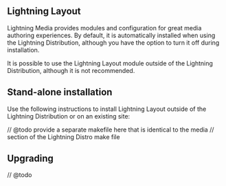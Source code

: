 ## Lightning Layout
Lightning Media provides modules and configuration for great media authoring
experiences. By default, it is automatically installed when using the Lightning
Distribution, although you have the option to turn it off during installation.

It is possible to use the Lightning Layout module outside of the Lightning
Distribution, although it is not recommended.

## Stand-alone installation
Use the following instructions to install Lightning Layout outside of the
Lightning Distribution or on an existing site:

// @todo provide a separate makefile here that is identical to the media
// section of the Lightning Distro make file

## Upgrading
// @todo

